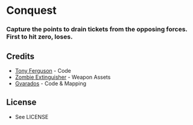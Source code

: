 # Conquest
### Capture the points to drain tickets from the opposing forces. First to hit zero, loses.

## Credits
- [Tony Ferguson](https://github.com/DevulTj) - Code
- [Zombie Extinguisher](https://github.com/timmybo5/simple-weapon-base/) - Weapon Assets
- [Gvarados](https://github.com/gvarados1) - Code & Mapping

## License
- See LICENSE
